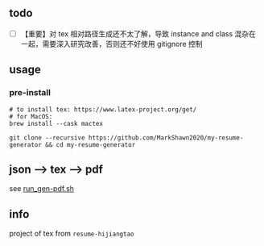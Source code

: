 ## todo

- [ ] 【重要】对 tex 相对路径生成还不太了解，导致 instance and class 混杂在一起，需要深入研究改善，否则还不好使用 gitignore 控制

## usage

### pre-install

```shell
# to install tex: https://www.latex-project.org/get/
# for MacOS:
brew install --cask mactex

git clone --recursive https://github.com/MarkShawn2020/my-resume-generator && cd my-resume-generator
```

## json --> tex --> pdf

see [run_gen-pdf.sh](./run_gen-pdf.sh)

## info

project of tex from `resume-hijiangtao`
